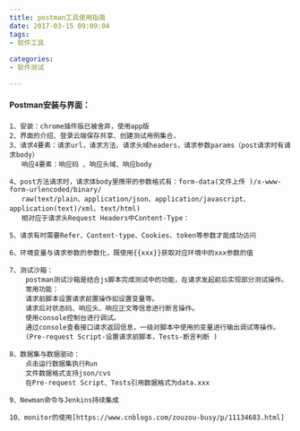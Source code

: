 ```yaml
---
title: postman工具使用指南
date: 2017-03-15 09:09:04
tags: 
- 软件工具
 
categories:
- 软件测试

---
```


####  Postman安装与界面：
    1、安装：chrome插件版已被舍弃，使用app版
    2、界面的介绍、登录云端保存共享、创建测试用例集合，
    3、请求4要素：请求url，请求方法，请求头域headers，请求参数params（post请求时有请求body）
       响应4要素：响应码 、响应头域、响应body
       
    4、post方法请求时，请求体body里携带的参数格式有：form-data(文件上传 )/x-www-form-urlencoded/binary/
       raw(text/plain、application/json、application/javascript、application(text)/xml、text/html)   
       相对应于请求头Request Headers中Content-Type：
       
    5、请求有时需要Refer、Content-type、Cookies、token等参数才能成功访问
    
    6、环境变量与请求参数的参数化，既使用{{xxx}}获取对应环境中的xxx参数的值
    
    7、测试沙箱：
        postman测试沙箱是结合js脚本完成测试中的功能，在请求发起前后实现部分测试操作。
        常用功能：
        请求前脚本设置请求前置操作如设置变量等。
        请求后对状态码、响应头、响应正文等信息进行断言操作。
        使用console控制台进行调试。
        通过console查看接口请求返回信息，一级对脚本中使用的变量进行输出调试等操作。
        (Pre-request Script-设置请求前脚本，Tests-断言判断 )
        
    8、数据集与数据驱动：
        点击运行数据集执行Run
        文件数据格式支持json/cvs
        在Pre-request Script、Tests引用数据格式为data.xxx
        
    9、Newman命令与Jenkins持续集成
    
    10、monitor的使用[https://www.cnblogs.com/zouzou-busy/p/11134683.html]